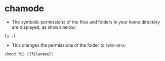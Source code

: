 # chamode

- The symbolic permissions of the files and folders in your home directory are displayed, as shown below:

`ls -l`

- This changes the permissions of the folder to rwxr-xr-x:

`chmod 755 {{filename}}`
